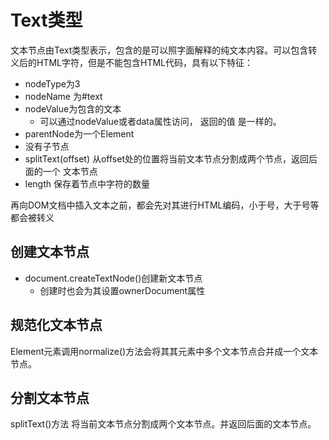 # Text类型

文本节点由Text类型表示，包含的是可以照字面解释的纯文本内容。可以包含转义后的HTML字符，但是不能包含HTML代码，具有以下特征：

* nodeType为3
* nodeName 为\#text
* nodeValue为包含的文本
  * 可以通过nodeValue或者data属性访问， 返回的值 是一样的。
* parentNode为一个Element
* 没有子节点
* splitText\(offset\) 从offset处的位置将当前文本节点分割成两个节点，返回后面的一个 文本节点
* length 保存着节点中字符的数量

再向DOM文档中插入文本之前，都会先对其进行HTML编码，小于号，大于号等都会被转义

## 创建文本节点

* document.createTextNode\(\)创建新文本节点
  * 创建时也会为其设置ownerDocument属性

## 规范化文本节点

Element元素调用normalize\(\)方法会将其其元素中多个文本节点合并成一个文本节点。

## 分割文本节点

splitText\(\)方法 将当前文本节点分割成两个文本节点。并返回后面的文本节点。

